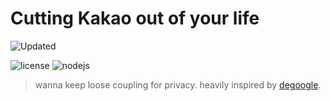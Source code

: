 # Cutting Kakao out of your life

[//]: # (NOTE: Please do NOT directly edit this file! Instead, edit)
[//]: # (either dekakao.yml or any Markdown file in the md/ directory)

![Updated](https://img.shields.io/static/v1?label=updated&message={{DATE}}&color=388E3C&style=flat-square)

![license](https://img.shields.io/badge/license-unlicensed-green)
![nodejs](https://img.shields.io/badge/nodejs-22-green)

> wanna keep loose coupling for privacy. heavily inspired by [degoogle](https://github.com/tycrek/degoogle).

